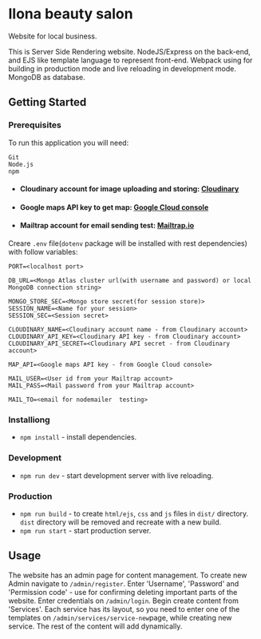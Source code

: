 # Ilona beauty salon

Website for local business.

This is Server Side Rendering website. NodeJS/Express on the back-end, and EJS like template language to represent front-end. Webpack using for building in production mode and live reloading in development mode. MongoDB as database.

## Getting Started

### Prerequisites

To run this application you will need:

```
Git
Node.js
npm
```

- #### Cloudinary account for image uploading and storing: [Cloudinary](https://cloudinary.com/)
- #### Google maps API key to get map: [Google Cloud console](https://console.cloud.google.com/projectselector2/apis/credentials?pli=1&supportedpurview=project)
- #### Mailtrap account for email sending test: [Mailtrap.io](https://mailtrap.io/)

Creare `.env` file(`dotenv` package will be installed with rest dependencies) with follow variables:

```
PORT=<localhost port>

DB_URL=<Mongo Atlas cluster url(with username and password) or local MongoDB connection string>

MONGO_STORE_SEC=<Mongo store secret(for session store)>
SESSION_NAME=<Name for your session>
SESSION_SEC=<Session secret>

CLOUDINARY_NAME=<Cloudinary account name - from Cloudinary account>
CLOUDINARY_API_KEY=<Cloudinary API key - from Cloudinary account>
CLOUDINARY_API_SECRET=<Cloudinary API secret - from Cloudinary account>

MAP_API=<Google maps API key - from Google Cloud console>

MAIL_USER=<User id from your Mailtrap account>
MAIL_PASS=<Mail password from your Mailtrap account>

MAIL_TO=<email for nodemailer  testing>
```

### Installiong

- `npm install` - install dependencies.

### Development

- `npm run dev` - start development server with live reloading.

### Production

- `npm run build` - to create `html/ejs`, `css` and `js` files in `dist/` directory. `dist` directory will be removed and recreate with a new build.
- `npm run start` - start production server.

## Usage

The website has an admin page for content management. To create new Admin navigate to `/admin/register`. Enter 'Username', 'Password' and 'Permission code' - use for confirming deleting important parts of the website.
Enter credentials on `/admin/login`. Begin create content from 'Services'. Each service has its layout, so you need to enter one of the templates on `/admin/services/service-new`page, while creating new service. The rest of the content will add dynamically.

